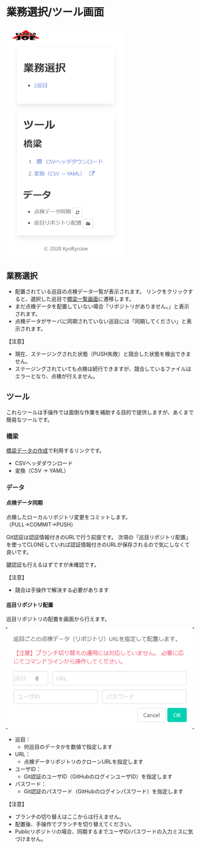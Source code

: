 業務選択/ツール画面
===============

<img src="capture_work_page.png" width="320" />

業務選択
--------

* 配置されている巡目の点検データ一覧が表示されます。
  リンクをクリックすると、選択した巡目で[橋梁一覧画面](list_page.md)に遷移します。
* まだ点検データを配置していない場合「リポジトリがありません。」と表示されます。
* 点検データがサーバに同期されていない巡目には「同期してください」と表示されます。

【注意】
* 現在、ステージングされた状態（PUSH失敗）と競合した状態を検出できません。
* ステージングされていても点検は続行できますが、競合しているファイルはエラーとなり、点検が行えません。


ツール
------

これらツールは手操作では面倒な作業を補助する目的で提供しますが、あくまで簡易なツールです。

### 橋梁

[橋梁データの作成](../setup/make_bridge_data.md)で利用するリンクです。

* CSVヘッダダウンロード
* 変換（CSV → YAML） 


### データ

#### 点検データ同期

点検したローカルリポジトリ変更をコミットします。
（PULL→COMMIT→PUSH）

Git認証は認証情報付きのURLで行う前提です。
次項の「巡目リポジトリ配置」を使ってCLONEしていれば認証情報付きのURLが保存されるので気にしなくて良いです。

鍵認証も行えるはずですが未確認です。

【注意】
* 競合は手操作で解決する必要があります


#### 巡目リポジトリ配置

巡目リポジトリの配置を画面から行えます。

![配置](capture_work_clone.png)

* 巡目：
  * 何巡目のデータかを数値で指定します
* URL：
  * 点検データリポジトリのクローンURLを指定します
* ユーザID：
  * Git認証のユーザID（GitHubのログインユーザID）を指定します
* パスワード：
  * Git認証のパスワード（GitHubのログインパスワード）を指定します

【注意】
* ブランチの切り替えはここからは行えません。
* 配置後、手操作でブランチを切り替えてください。
* Publicリポジトリの場合、同期するまでユーザID/パスワードの入力ミスに気づけません。